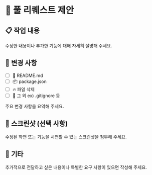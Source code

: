 # 🚀 풀 리퀘스트 제안

<!-- 이슈 지울때 작성해 주세요. -->
<!-- closes #issue-number -->
<!-- 이슈 여러 개 일 경우, closes #1, closes #2 -->
<!-- https://docs.github.com/ko/issues/tracking-your-work-with-issues/linking-a-pull-request-to-an-issue -->

## 📋 작업 내용

수정한 내용이나 추가한 기능에 대해 자세히 설명해 주세요.

## 🔧 변경 사항

-   [ ] 📃 README.md
-   [ ] 📦 package.json
-   [ ] 🔥 파일 삭제
-   [ ] 🧹 그 외 ex) .gitignore 등

주요 변경 사항을 요약해 주세요.

## 📸 스크린샷 (선택 사항)

수정된 화면 또는 기능을 시연할 수 있는 스크린샷을 첨부해 주세요.

## 📄 기타

추가적으로 전달하고 싶은 내용이나 특별한 요구 사항이 있으면 작성해 주세요.
